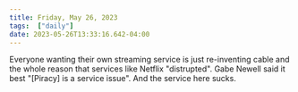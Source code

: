 ```yaml
---
title: Friday, May 26, 2023
tags:  ["daily"]
date: 2023-05-26T13:33:16.642-04:00
---
```



Everyone wanting their own streaming service is just re-inventing cable and the whole reason that services like Netflix "distrupted". Gabe Newell said it best "[Piracy] is a service issue". And the service here sucks.






    
